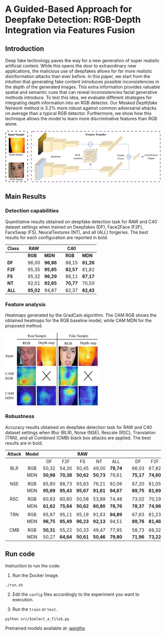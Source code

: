 # A Guided-Based Approach for Deepfake Detection: RGB-Depth Integration via Features Fusion

## Introduction
Deep fake technology paves the way for a new generation of super realistic artificial content. While this opens the door to extraordinary new applications, the malicious use of deepfakes allows for far more realistic disinformation attacks than ever before. In this paper, we start from the intuition that generating fake content introduces possible inconsistencies in the depth of the generated images. This extra information provides valuable spatial and semantic cues that can reveal inconsistencies facial generative methods introduce. To test this idea, we evaluate different strategies for integrating depth information into an RGB detector. Our *Masked Depthfake Network* method is 3.2% more robust against common adversarial attacks on average than a typical RGB detector. Furthermore, we show how this technique allows the model to learn more discriminative features than RGB alone.

<img src="https://github.com/gleporoni/rgbd-depthfake/blob/5e2b9bab1af4a1d1bc60e4e123f6dd1e062eafac/doc/DepthFake_2-1.png" width="900">

## Main Results
### Detection capabilities
Quantitative results obtained on deepfake detection task for RAW and C40 dataset settings when trained on Deepfakes (DF), Face2Face (F2F), FaceSwap (FS), NeuralTextures (NT), and all (ALL) forgeries. The best results for each configuration are reported in bold.

| Class   |  | RAW        |            | | C40        |            |
|---------|--|------------|------------|-|------------|------------|
|         |  | **RGB**    | **MDN**    | | **RGB**    | **MDN**    |
| **DF**  |  | 96,00      | **96,86**  | | 88,15      | **91,26**  |
| **F2F** |  | 95,35      | **95,85**  | | **82,57**  | 81,82      |
| **FS**  |  | 95,32      | **96,29**  | | 86,11      | **87,17**  |
| **NT**  |  | 92,01      | **92,65**  | | **70,77**  | 70,50      |
| **ALL** |  | **95,02**  | 94,87      | | 82,37      | **82,43**  |

### Feature analysis
Heatmaps generated by the GradCam algorithm. The CAM RGB shows the obtained heatmaps for the RGB baseline model, while CAM MDN for the proposed method.

<img src="https://github.com/gleporoni/rgbd-depthfake/blob/e0224b6f1fedeb277743276322425dfe477bcde4/doc/depthfake3-1.png" width="300">

### Robustness
Accuracy results obtained on deepfake detection task for RAW and C40 dataset settings when  Blur (BLR), Noise (NSE), Rescale (RSC), Translation (TRN), and all Combined (CMB) black box attacks are applied. The best results are in bold.

| Attack | Model |            |            | RAW        |            |            | |            |            | C40        |            |           |
|:------:|:-----:|:----------:|:----------:|:----------:|:----------:|:----------:|-|:----------:|:----------:|:----------:|:----------:|:---------:|
|        |       | DF         | F2F        | FS         | NT         | ALL        |&nbsp; | DF         | F2F        | FS         | NT         | ALL       |
| BLR    | RGB   | 50,32      | 54,30      | 50,45      | 49,00      | **79,74**  | | 66,03      | 67,82      | 58,02      | **56,00**  | 79,27     |
|        | MDN   | **50,98**  | **70,38**  | **50,62**  | **50,73**  | 79,61      | | **75,17**  | **74,60**  | **71,92**  | 49,70      | **79,90** |
|        |       |            |            |            |            |            | |            |            |            |            |           |
| NSE    | RGB   | 85,80      | 88,73      | 93,83      | 76,21      | 92,06      | | 87,20      | 81,05      | 85,57      | 62,00      | 81,41     | 
|        | MDN   | **95,69**  | **95,43**  | **95,67**  | **91,61**  | **94,67**  | | **89,75**  | **81,69**  | **86,86**  | **70,65**  | **82,00** |    
|        |       |            |            |            |            |            | |            |            |            |            |           |
| RSC    | RGB   | 60,63      | 60,60      | 50,58      | 53,89      | 74,48      | | 73,02      | 70,19      | 64,67      | **57,18**  | 80,11     | 
|        | MDN   | **61,62**  | **75,64**  |  **50,62** | **60,80**  | **78,76**  | | **78,37**  | **74,96**  | **76,59**  | 50,46      | **80,38** |   
|        |       |            |            |            |            |            | |            |            |            |            |           |
| TRN    | RGB   | 95,87      | 95,11      | 95,19      | 91,63      | **94,89**  | | 87,63      | 81,23      | 84,83      | **70,13**  | 81,07     |   
|        | MDN   | **96,75**  | **95,49**  | **96,23**  | **92,13**  | 94,51      | | **89,76**  | **81,46**  | **86,24**  | 69,81      | **81,82** |   
|        |       |            |            |            |            |            | |            |            |            |            |           |
| CMB    | RGB   | **50,31**  | 55,22      | 50,33      | 49,47      | 77,95      | | 58,73      | 66,32      | 55,75      | **50,71**  | 79,67     |    
|        | MDN   | 50,27      | **64,64**  | **50,61**  | **50,46**  | **79,80**  | | **71,96**  | **73,22**  | **65,96**  | 49,52      | **79,80** |  


## Run code

Instruction to run the code:

1. Run the Docker Image.
```
./run.sh
```

2. Edit the ```config``` files accordingly to the experiment you want to execution. 

3. Run the ```train``` or ```test```.
```
python src/$select_a_file$.py
```

Pretrained models available at: [weigths](https://drive.google.com/drive/folders/193iP4iZiQivgZ7WOROoHkmQ1TAu-LaH_?usp=share_link)
# 
